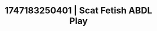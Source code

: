 ---
categories:
- Self-pleasure
- Nighttime romance
- Digital dominatrix
- Mirror play
- Kinky fairytales
image: /assets/images/1747183250401.webp
layout: post
seo:
  description: Featured content with sensual Scat Fetish, ABDL Play. HD images available.
  keywords: Scat Fetish, ABDL Play
  og_image: /assets/images/1747183250401.webp
  schema_type: VisualArtwork
tags:
- '#1747183250401'
- ABDL Play
- Scat Fetish
title: 1747183250401 | Scat Fetish ABDL Play
---